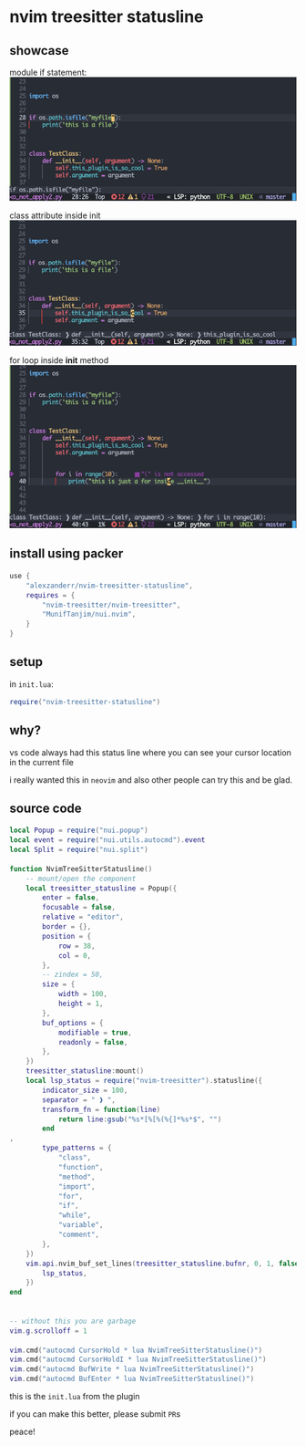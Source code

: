 
# nvim treesitter statusline


## showcase

module if statement:
![image 1](https://github.com/alexzanderr/nvim-treesitter-statusline/blob/master/images/ifstatement.png)

class attribute inside init
![image 2](https://github.com/alexzanderr/nvim-treesitter-statusline/blob/master/images/class.png)


for loop inside __init__ method
![image 2](https://github.com/alexzanderr/nvim-treesitter-statusline/blob/master/images/forclass.png)


## install using packer
```lua
use {
	"alexzanderr/nvim-treesitter-statusline",
	requires = {
		"nvim-treesitter/nvim-treesitter",
		"MunifTanjim/nui.nvim",
	}
}
```


## setup

in `init.lua`:
```lua
require("nvim-treesitter-statusline")
```


## why?

vs code always had this status line where you can see your cursor location in the current file

i really wanted this in `neovim` and also other people can try this and be glad.


## source code
```lua
local Popup = require("nui.popup")
local event = require("nui.utils.autocmd").event
local Split = require("nui.split")

function NvimTreeSitterStatusline()
    -- mount/open the component
    local treesitter_statusline = Popup({
        enter = false,
        focusable = false,
        relative = "editor",
        border = {},
        position = {
            row = 38,
            col = 0,
        },
        -- zindex = 50,
        size = {
            width = 100,
            height = 1,
        },
        buf_options = {
            modifiable = true,
            readonly = false,
        },
    })
    treesitter_statusline:mount()
    local lsp_status = require("nvim-treesitter").statusline({
        indicator_size = 100,
        separator = " ❱ ",
        transform_fn = function(line)
            return line:gsub("%s*[%[%(%{]*%s*$", "")
        end
,
        type_patterns = {
            "class",
            "function",
            "method",
            "import",
            "for",
            "if",
            "while",
            "variable",
            "comment",
        },
    })
    vim.api.nvim_buf_set_lines(treesitter_statusline.bufnr, 0, 1, false, {
        lsp_status,
    })
end


-- without this you are garbage
vim.g.scrolloff = 1

vim.cmd("autocmd CursorHold * lua NvimTreeSitterStatusline()")
vim.cmd("autocmd CursorHoldI * lua NvimTreeSitterStatusline()")
vim.cmd("autocmd BufWrite * lua NvimTreeSitterStatusline()")
vim.cmd("autocmd BufEnter * lua NvimTreeSitterStatusline()")

```

this is the `init.lua` from the plugin

if you can make this better, please submit `PR`s


peace!
